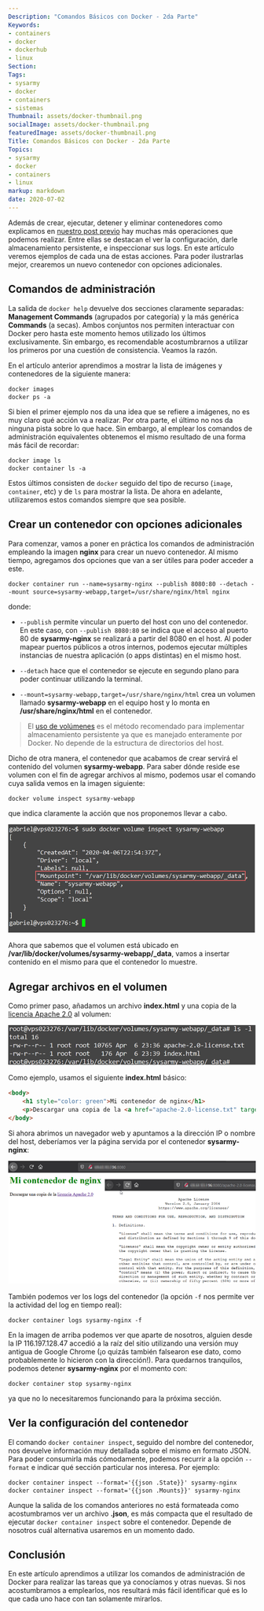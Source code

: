 ```yaml
---
Description: "Comandos Básicos con Docker - 2da Parte"
Keywords:
- containers 
- docker
- dockerhub
- linux
Section: 
Tags:
- sysarmy
- docker
- containers
- sistemas
Thumbnail: assets/docker-thumbnail.png
socialImage: assets/docker-thumbnail.png
featuredImage: assets/docker-thumbnail.png
Title: Comandos Básicos con Docker - 2da Parte
Topics:
- sysarmy
- docker
- containers
- linux
markup: markdown
date: 2020-07-02
---
```


Además de crear, ejecutar, detener y eliminar contenedores como explicamos en [nuestro post previo](posts/docker-comandos-basicos-primera-parte) hay muchas más operaciones que podemos realizar. Entre ellas se destacan el ver la configuración, darle almacenamiento persistente, e inspeccionar sus logs. En este artículo veremos ejemplos de cada una de estas acciones. Para poder ilustrarlas mejor, crearemos un nuevo contenedor con opciones adicionales.

## Comandos de administración

La salida de `docker help` devuelve dos secciones claramente separadas: **Management Commands** (agrupados por categoría) y la más genérica **Commands** (a secas). Ambos conjuntos nos permiten interactuar con Docker pero hasta este momento hemos utilizado los últimos exclusivamente. Sin embargo, es recomendable acostumbrarnos a utilizar los primeros por una cuestión de consistencia. Veamos la razón.

En el artículo anterior aprendimos a mostrar la lista de imágenes y contenedores de la siguiente manera:

    docker images
    docker ps -a

Si bien el primer ejemplo nos da una idea que se refiere a imágenes, no es muy claro qué acción va a realizar. Por otra parte, el último no nos da ninguna pista sobre lo que hace. Sin embargo, al emplear los comandos de administración equivalentes obtenemos el mismo resultado de una forma más fácil de recordar:

    docker image ls
    docker container ls -a

Estos últimos consisten de `docker` seguido del tipo de recurso (`image`, `container`, etc) y de `ls` para mostrar la lista. De ahora en adelante, utilizaremos estos comandos siempre que sea posible.

## Crear un contenedor con opciones adicionales

Para comenzar, vamos a poner en práctica los comandos de administración empleando la imagen **nginx** para crear un nuevo contenedor. Al mismo tiempo, agregamos dos opciones que van a ser útiles para poder acceder a este. 

    docker container run --name=sysarmy-nginx --publish 8080:80 --detach --mount source=sysarmy-webapp,target=/usr/share/nginx/html nginx

donde:

- `--publish` permite vincular un puerto del host con uno del contenedor. En este caso, con `--publish 8080:80` se indica que el acceso al puerto 80 de **sysarmy-nginx** se realizará a partir del 8080 en el host. Al poder mapear puertos públicos a otros internos, podemos ejecutar múltiples instancias de nuestra aplicación (o apps distintas) en el mismo host.

- `--detach` hace que el contenedor se ejecute en segundo plano para poder continuar utilizando la terminal.

- `--mount=sysarmy-webapp,target=/usr/share/nginx/html` crea un volumen llamado **sysarmy-webapp** en el equipo host y lo monta en **/usr/share/nginx/html** en el contenedor. 

> El [uso de volúmenes](https://docs.docker.com/storage/volumes/) es el método recomendado para implementar almacenamiento persistente ya que es manejado enteramente por Docker. No depende de la estructura de directorios del host.

Dicho de otra manera, el contenedor que acabamos de crear servirá el contenido del volumen **sysarmy-webapp**. Para saber dónde reside ese volumen con el fin de agregar archivos al mismo, podemos usar el comando cuya salida vemos en la imagen siguiente:

    docker volume inspect sysarmy-webapp

que indica claramente la acción que nos proponemos llevar a cabo.

![Inspeccionar volumen utilizado en el contenedor](assets/docker-volume-inspect-1.png)

Ahora que sabemos que el volumen está ubicado en **/var/lib/docker/volumes/sysarmy-webapp/_data**, vamos a insertar contenido en el mismo para que el contenedor lo muestre.

## Agregar archivos en el volumen

Como primer paso, añadamos un archivo **index.html** y una copia de la [licencia Apache 2.0](https://github.com/moby/moby/blob/master/LICENSE) al volumen:

![Agregar archivos a un volumen](assets/docker-agregar-archivos-volumen-1.png)

Como ejemplo, usamos el siguiente **index.html** básico:

```html
<body>
    <h1 style="color: green">Mi contenedor de nginx</h1>
    <p>Descargar una copia de la <a href="apache-2.0-license.txt" target="_blank">licencia Apache 2.0</a></p>
</body>
```

Si ahora abrimos un navegador web y apuntamos a la dirección IP o nombre del host, deberíamos ver la página servida por el contenedor **sysarmy-nginx**:

![Comprobar que el contenedor funciona correctamente](assets/docker-nginx-servir-archivos-1.png)

También podemos ver los logs del contenedor (la opción `-f` nos permite ver la actividad del log en tiempo real):

    docker container logs sysarmy-nginx -f

En la imagen de arriba podemos ver que aparte de nosotros, alguien desde la IP 116.197.128.47 accedió a la raíz del sitio utilizando una versión muy antigua de Google Chrome (¡o quizás también falsearon ese dato, como probablemente lo hicieron con la dirección!). Para quedarnos tranquilos, podemos detener **sysarmy-nginx** por el momento con:

    docker container stop sysarmy-nginx

ya que no lo necesitaremos funcionando para la próxima sección.

## Ver la configuración del contenedor

El comando `docker container inspect`, seguido del nombre del contenedor, nos devuelve información muy detallada sobre el mismo en formato JSON. Para poder consumirla más cómodamente, podemos recurrir a la opción `--format` e indicar qué sección particular nos interesa. Por ejemplo:

    docker container inspect --format='{{json .State}}' sysarmy-nginx 
    docker container inspect --format='{{json .Mounts}}' sysarmy-nginx

Aunque la salida de los comandos anteriores no está formateada como acostumbramos ver un archivo **.json**, es más compacta que el resultado de ejecutar `docker container inspect` sobre el contenedor. Depende de nosotros cuál alternativa usaremos en un momento dado.

## Conclusión

En este artículo aprendimos a utilizar los comandos de administración de Docker para realizar las tareas que ya conocíamos y otras nuevas. Si nos acostumbramos a emplearlos, nos resultará más fácil identificar qué es lo que cada uno hace con tan solamente mirarlos.